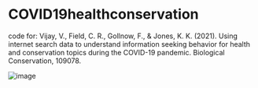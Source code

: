 # COVID19healthconservation
code for: Vijay, V., Field, C. R., Gollnow, F., & Jones, K. K. (2021). Using internet search data to understand information seeking behavior for health and conservation topics during the COVID-19 pandemic. Biological Conservation, 109078.


![image](https://user-images.githubusercontent.com/44326489/112869054-59b34080-9082-11eb-94a7-20f0cd80f449.png)
